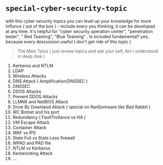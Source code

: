 # `special-cyber-security-topic`
with this cyber security topics you can level up your knowledge for more influnce ( out of the box ) - include every you thinking, it can be developed at any time. it's helpful for "cyber security operation center", "penetration tester",  " Red Teaming", "Blue Teaming" . Is included fundamental? yes, because every descussion useful ( don't get ride of this topic )
> The Main Tpics ( just review topics and ask your self, Am I understood in deep dive ) 
1. Kerberos and NTLM
2. LDAP 
3. Wireless Attacks
4. DNS Attack ( Amplification/DNSSEC ) 
5. DNSSEC
6. DDOS Attacks
7. Prevent DDOS Attacks
8. LLMNR and NetBIOS Attack
9. Drive By Downlaod Attack ( special on RanSomware like Bad Rabbit ) 
10. IRC Botnet and his port
11. Redundancy ( FaultTrollance vs HA ) 
12. VM Escape Attack
13. Container Attack
14. WAF vs IPS
15. State Full vs State Less firewall
16. WPAD and PAD file 
17. NTLM vs Kerberos
18. Kerberosting Attack
19. ...
